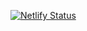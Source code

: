 [![Netlify Status](https://api.netlify.com/api/v1/badges/0f10065b-9844-4f94-a9bf-5081958dff24/deploy-status)](https://app.netlify.com/sites/stoic-hypatia-e67549/deploys)